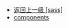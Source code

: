 - [返回上一级 [sass]](page/web前端/视频相关/plyr/plyr-3.7.8/src/sass/)
- [components](page/web前端/视频相关/plyr/plyr-3.7.8/src/sass/components/)
